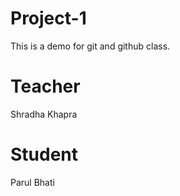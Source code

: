 # Project-1

This is a demo for git and github class.

# Teacher

Shradha Khapra

# Student

Parul Bhati

